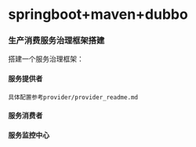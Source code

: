 # springboot+maven+dubbo

### 生产消费服务治理框架搭建
搭建一个服务治理框架：
#### 服务提供者
    具体配置参考provider/provider_readme.md
#### 服务消费者
#### 服务监控中心
